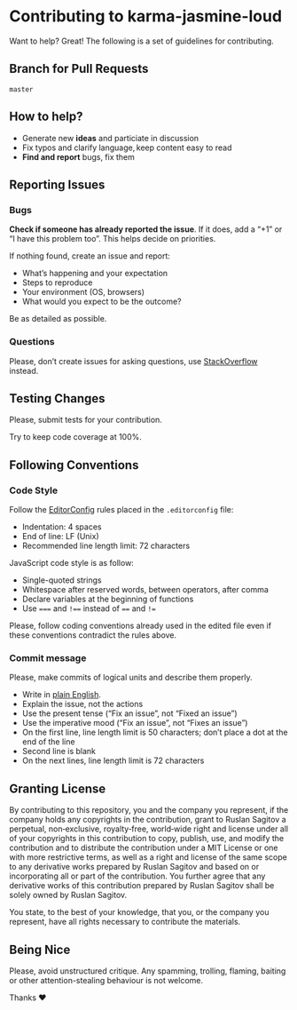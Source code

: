 # Contributing to karma-jasmine-loud

Want to help? Great! The following is a set of guidelines for
contributing.

## Branch for Pull Requests

`master`

## How to help?

 * Generate new **ideas** and particiate in discussion
 * Fix typos and clarify language, keep content easy to read
 * **Find and report** bugs, fix them

## Reporting Issues

### Bugs

**Check if someone has already reported the issue**.
If it does, add a “+1” or “I have this problem too”.
This helps decide on priorities.

If nothing found, create an issue and report:

 * What’s happening and your expectation
 * Steps to reproduce
 * Your environment (OS, browsers)
 * What would you expect to be the outcome?

Be as detailed as possible.

### Questions

Please, don’t create issues for asking questions,
use [StackOverflow][] instead.

## Testing Changes

Please, submit tests for your contribution.

Try to keep code coverage at 100%.

## Following Conventions

### Code Style

Follow the [EditorConfig][] rules placed in the `.editorconfig` file:

 * Indentation: 4 spaces
 * End of line: LF (Unix)
 * Recommended line length limit: 72 characters

JavaScript code style is as follow:

 * Single-quoted strings
 * Whitespace after reserved words, between operators, after comma
 * Declare variables at the beginning of functions
 * Use `===` and `!==` instead of `==` and `!=`

Please, follow coding conventions already used in the edited file even
if these conventions contradict the rules above.

### Commit message

Please, make commits of logical units and describe them properly.

 * Write in [plain English][].
 * Explain the issue, not the actions
 * Use the present tense (“Fix an issue”, not “Fixed an issue”)
 * Use the imperative mood (“Fix an issue”, not “Fixes an issue”)
 * On the first line, line length limit is 50 characters;
   don’t place a dot at the end of the line
 * Second line is blank
 * On the next lines, line length limit is 72 characters

## Granting License

By contributing to this repository, you and the company you represent,
if the company holds any copyrights in the contribution,
grant to Ruslan Sagitov a perpetual, non‑exclusive, royalty‑free,
world‑wide right and license under all of your copyrights in
this contribution to copy, publish, use, and modify the contribution and
to distribute the contribution under a MIT License or one with
more restrictive terms, as well as a right and license of the same scope
to any derivative works prepared by Ruslan Sagitov and based on or
incorporating all or part of the contribution. You further agree that
any derivative works of this contribution prepared by Ruslan Sagitov
shall be solely owned by Ruslan Sagitov.

You state, to the best of your knowledge, that you, or the company you
represent, have all rights necessary to contribute the materials.

## Being Nice

Please, avoid unstructured critique. Any spamming, trolling, flaming,
baiting or other attention-stealing behaviour is not welcome.

Thanks :heart:

 [StackOverflow]: <https://stackoverflow.com>
 [EditorConfig]: <http://editorconfig.org>
 [plain English]: <https://en.wikipedia.org/wiki/Plain_English>
